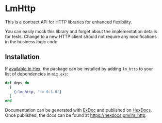 # LmHttp

This is a contract API for HTTP libraries for enhanced flexibility. 

You can easily mock this library and forget about the implementation details for tests. 
Change to a new HTTP client should not require any modifications in the business logic code.

## Installation

If [available in Hex](https://hex.pm/docs/publish), the package can be installed
by adding `lm_http` to your list of dependencies in `mix.exs`:

```elixir
def deps do
  [
    {:lm_http, "~> 0.1.0"}
  ]
end
```

Documentation can be generated with [ExDoc](https://github.com/elixir-lang/ex_doc)
and published on [HexDocs](https://hexdocs.pm). Once published, the docs can
be found at <https://hexdocs.pm/lm_http>.

